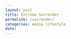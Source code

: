 ```yaml
---
layout: post
title: Extreme Surrender
permalink: /surrender/
categories: media lifestyle
date: 
---
```

